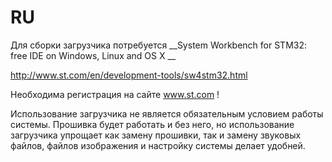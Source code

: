# RU
Для сборки загрузчика потребуется __System Workbench for STM32: free IDE on Windows, Linux and OS X __

http://www.st.com/en/development-tools/sw4stm32.html

Необходима регистрация на сайте www.st.com !

Использование загрузчика не является обязательным условием работы системы. Прошивка будет работать и без него, но использование загрузчика упрощает как замену прошивки, так и замену звуковых файлов, файлов изображения и настройку системы делает удобней.

